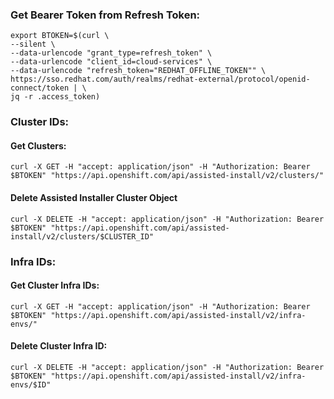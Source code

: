 ### Get Bearer Token from Refresh Token:

```
export BTOKEN=$(curl \
--silent \
--data-urlencode "grant_type=refresh_token" \
--data-urlencode "client_id=cloud-services" \
--data-urlencode "refresh_token="REDHAT_OFFLINE_TOKEN"" \
https://sso.redhat.com/auth/realms/redhat-external/protocol/openid-connect/token | \
jq -r .access_token)
```

### Cluster IDs:

#### Get Clusters:
```
curl -X GET -H "accept: application/json" -H "Authorization: Bearer $BTOKEN" "https://api.openshift.com/api/assisted-install/v2/clusters/"
```


#### Delete Assisted Installer Cluster Object
```
curl -X DELETE -H "accept: application/json" -H "Authorization: Bearer $BTOKEN" "https://api.openshift.com/api/assisted-install/v2/clusters/$CLUSTER_ID"
```


### Infra IDs:

#### Get Cluster Infra IDs:

```
curl -X GET -H "accept: application/json" -H "Authorization: Bearer $BTOKEN" "https://api.openshift.com/api/assisted-install/v2/infra-envs/"
```

#### Delete Cluster Infra ID:
```
curl -X DELETE -H "accept: application/json" -H "Authorization: Bearer $BTOKEN" "https://api.openshift.com/api/assisted-install/v2/infra-envs/$ID"
```
